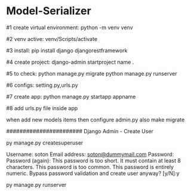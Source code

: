 # Model-Serializer

#1 create virtual environment: python -m venv venv

#2 venv active: venv/Scripts/activate

#3 install: pip install django djangorestframework

#4 create project: django-admin startproject name .

#5 to check: python manage.py migrate python manage.py runserver

#6 configs: setting.py,urls.py

#7 create app: python manage.py startapp appname

#8 add urls.py file inside app

when add new models items then configure admin.py
also make migrate

#######################
Django Admin - Create User

py manage.py createsuperuser

Username: soton
Email address: soton@dummymail.com
Password:
Password (again):
This password is too short. It must contain at least 8 characters.
This password is too common.
This password is entirely numeric.
Bypass password validation and create user anyway? [y/N]:y

py manage.py runserver
